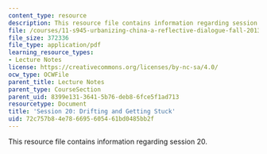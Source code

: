 ```yaml
---
content_type: resource
description: This resource file contains information regarding session 20.
file: /courses/11-s945-urbanizing-china-a-reflective-dialogue-fall-2013/72c757b84e786695605461bd0485bb2f_MIT11_S945F13_Session20.pdf
file_size: 372336
file_type: application/pdf
learning_resource_types:
- Lecture Notes
license: https://creativecommons.org/licenses/by-nc-sa/4.0/
ocw_type: OCWFile
parent_title: Lecture Notes
parent_type: CourseSection
parent_uid: 8399e131-3641-5b76-deb8-6fce5f1ad713
resourcetype: Document
title: 'Session 20: Drifting and Getting Stuck'
uid: 72c757b8-4e78-6695-6054-61bd0485bb2f
---
```

This resource file contains information regarding session 20.